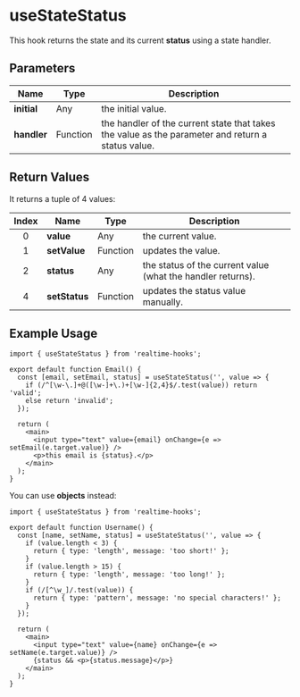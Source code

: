 # useStateStatus

This hook returns the state and its current **status** using a state handler.

## Parameters

| Name        | Type     | Description                                                                                       |
| ----------- | -------- | ------------------------------------------------------------------------------------------------- |
| **initial** | Any      | the initial value.                                                                                |
| **handler** | Function | the handler of the current state that takes the value as the parameter and return a status value. |

## Return Values

It returns a tuple of 4 values:

| Index | Name          | Type     | Description                                                 |
| :---: | ------------- | -------- | ----------------------------------------------------------- |
|   0   | **value**     | Any      | the current value.                                          |
|   1   | **setValue**  | Function | updates the value.                                          |
|   2   | **status**    | Any      | the status of the current value (what the handler returns). |
|   4   | **setStatus** | Function | updates the status value manually.                          |

## Example Usage

```tsx
import { useStateStatus } from 'realtime-hooks';

export default function Email() {
  const [email, setEmail, status] = useStateStatus('', value => {
    if (/^[\w-\.]+@([\w-]+\.)+[\w-]{2,4}$/.test(value)) return 'valid';
    else return 'invalid';
  });

  return (
    <main>
      <input type="text" value={email} onChange={e => setEmail(e.target.value)} />
      <p>this email is {status}.</p>
    </main>
  );
}
```

You can use **objects** instead:

```tsx
import { useStateStatus } from 'realtime-hooks';

export default function Username() {
  const [name, setName, status] = useStateStatus('', value => {
    if (value.length < 3) {
      return { type: 'length', message: 'too short!' };
    }
    if (value.length > 15) {
      return { type: 'length', message: 'too long!' };
    }
    if (/[^\w_]/.test(value)) {
      return { type: 'pattern', message: 'no special characters!' };
    }
  });

  return (
    <main>
      <input type="text" value={name} onChange={e => setName(e.target.value)} />
      {status && <p>{status.message}</p>}
    </main>
  );
}
```
